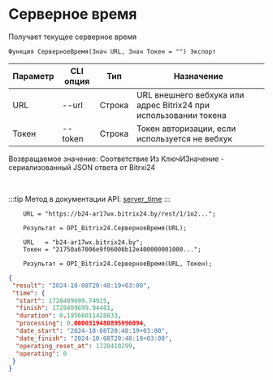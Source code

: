 ﻿---
sidebar_position: 4
---

# Серверное время
 Получает текущее серверное время



`Функция СерверноеВремя(Знач URL, Знач Токен = "") Экспорт`

  | Параметр | CLI опция | Тип | Назначение |
  |-|-|-|-|
  | URL | --url | Строка | URL внешнего вебхука или адрес Bitrix24 при использовании токена |
  | Токен | --token | Строка | Токен авторизации, если используется не вебхук |

  
  Возвращаемое значение:   Соответствие Из КлючИЗначение - сериализованный JSON ответа от Bitrxi24

<br/>

:::tip
Метод в документации API: [server_time](https://dev.1c-bitrix.ru/rest_help/general/server_time.php)
:::
<br/>


```bsl title="Пример кода"
    URL = "https://b24-ar17wx.bitrix24.by/rest/1/1o2...";

    Результат = OPI_Bitrix24.СерверноеВремя(URL);

    URL   = "b24-ar17wx.bitrix24.by";
    Токен = "21750a67006e9f06006b12e400000001000...";

    Результат = OPI_Bitrix24.СерверноеВремя(URL, Токен);
```
    



```json title="Результат"
{
 "result": "2024-10-08T20:48:19+03:00",
 "time": {
  "start": 1728409699.74915,
  "finish": 1728409699.94481,
  "duration": 0.19566011428833,
  "processing": 0.0000319480895996094,
  "date_start": "2024-10-08T20:48:19+03:00",
  "date_finish": "2024-10-08T20:48:19+03:00",
  "operating_reset_at": 1728410299,
  "operating": 0
 }
}
```
